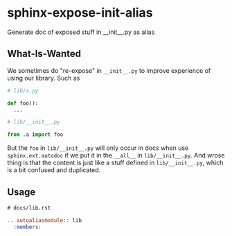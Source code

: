 # sphinx-expose-init-alias
Generate doc of exposed stuff in \_\_init\_\_.py  as alias

## What-Is-Wanted

We sometimes do "re-expose" in `__init__.py` to improve experience of using our library.
Such as

```Python
# lib/a.py

def foo():
  ...

# lib/__init__.py

from .a import foo


```

But the `foo` in `lib/__init__.py` will only occur in docs when use `sphinx.ext.autodoc` if we put it in the `__all__` in `lib/__init__.py`.
And wrose thing is that the content is just like a stuff defined in `lib/__init__.py`, which is a bit confused and duplicated.


## Usage

```reStructuredText
# docs/lib.rst

.. autoaliasmodule:: lib
  :members:

```

